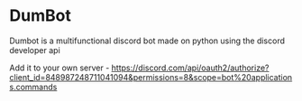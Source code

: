# DumBot
Dumbot is a multifunctional discord bot made on python using the discord developer api

Add it to your own server - https://discord.com/api/oauth2/authorize?client_id=848987248711041094&permissions=8&scope=bot%20applications.commands
